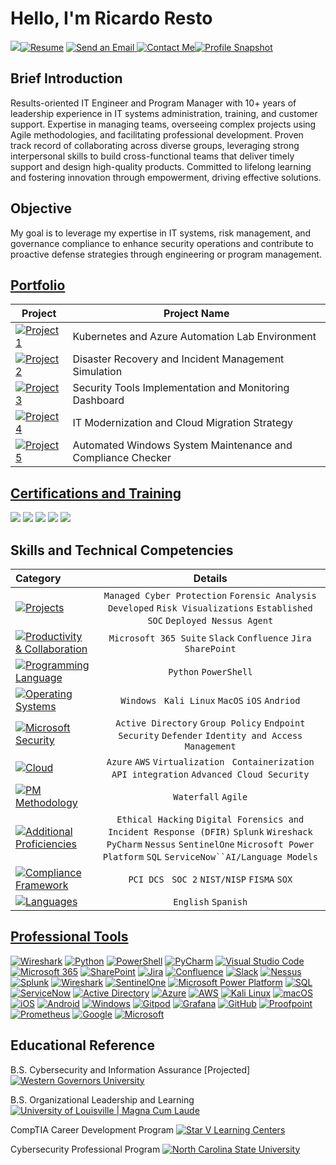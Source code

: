 # Hello, I'm Ricardo Resto
<a href="[https://linkedin.com](https://www.linkedin.com/in/ricardoresto)"><img src="https://img.shields.io/badge/-LinkedIn-0072b1?&style=for-the-badge&logo=linkedin&logoColor=white" /></a><a href="https://drive.google.com/drive/folders/12lZo1FrKTeERD6kbGwsSEbUYPLx0QrCp"><img alt="Resume" src="https://img.shields.io/badge/Resume-000000?style=for-the-badge&logo=document&logoColor=white"></a> <a href="mailto:youremail@example.com" target="_blank">
    <img src="https://img.shields.io/badge/-Email-D14836?&style=for-the-badge&logo=gmail&logoColor=white" alt="Send an Email" />
</a> <a href="https://example.com"><img alt="Contact Me" src="https://img.shields.io/badge/Contact_Me-000000?style=for-the-badge&logo=phone&logoColor=white"></a><a href="https://example.com"><img alt="Profile Snapshot" src="https://img.shields.io/badge/Profile_Snapshot-000000?style=for-the-badge&logo=profile&logoColor=white"></a> 

## Brief Introduction
Results-oriented IT Engineer and Program Manager with 10+ years of leadership experience in IT systems administration, training, and customer support. Expertise in managing teams, overseeing complex projects using Agile methodologies, and facilitating professional development. Proven track record of collaborating across diverse groups, leveraging strong interpersonal skills to build cross-functional teams that deliver timely support and design high-quality products. Committed to lifelong learning and fostering innovation through empowerment, driving effective solutions.

## Objective
My goal is to leverage my expertise in IT systems, risk management, and governance compliance to enhance security operations and contribute to proactive defense strategies through engineering or program management.



## [Portfolio](https://drive.google.com/drive/folders/11Tt1BWxP31XAxqvpWQ91B9PmcXbAh_Bx)

| Project                                                 | Project Name       |
|-------------------------------------------------------|----------------------------|
|<a href="https://github.com/AMGdez16/Kubernetes-Azure-Automation-Lab.git"><img alt="Project 1" src="https://img.shields.io/badge/Project%201-181717?style=for-the-badge&logo=github&logoColor=white" /></a> | Kubernetes and Azure Automation Lab Environment|
| <a href="https://github.com/AMGdez16/Disaster-Recovery-Incident-Management.git"><img alt="Project 2" src="https://img.shields.io/badge/Project%202-181717?style=for-the-badge&logo=github&logoColor=white" /></a> | Disaster Recovery and Incident Management Simulation|
| <a href="https://github.com/AMGdez16/Security-Tools-Monitoring-Dashboard.git"><img alt="Project 3" src="https://img.shields.io/badge/Project%203-181717?style=for-the-badge&logo=github&logoColor=white" /></a> | Security Tools Implementation and Monitoring Dashboard|
| <a href="https://github.com/AMGdez16/Cloud-Migration-Strategy.git"><img alt="Project 4" src="https://img.shields.io/badge/Project%204-181717?style=for-the-badge&logo=github&logoColor=white" /></a>        | IT Modernization and Cloud Migration Strategy|
| <a href="https://github.com/AMGdez16/Windows-Maintenance-Compliance-Checker.git"><img alt="Project 5" src="https://img.shields.io/badge/Project%205-181717?style=for-the-badge&logo=github&logoColor=white" /></a> | Automated Windows System Maintenance and Compliance Checker|

## [Certifications and Training](https://drive.google.com/drive/folders/12kxwO5Fax0oIcRvvze1XnWWZvR16WFcZ)
<img src="https://img.shields.io/badge/-ITIL%20Foundations-525E71?style=for-the-badge&logoColor=white" /> <img src="https://img.shields.io/badge/-CompTIA%20A%2B-EA3B2D?style=for-the-badge&logo=CompTIA&logoColor=white" /> <img src="https://img.shields.io/badge/-CompTIA%20Sec%2B-007EAD?style=for-the-badge&logo=CompTIA&logoColor=white" /> <img src="https://img.shields.io/badge/-CompTIA%20Net%2B-EF4626?style=for-the-badge&logo=CompTIA&logoColor=white" /> <img src="https://img.shields.io/badge/-PMP%20%7C%20Pursuing-4B0082?style=for-the-badge&logo=PMI&logoColor=white" />

## Skills and Technical Competencies
| Category                       | Details | 
| :---------------------------------------------------------|:----------------------------------:|
| <a href="https://example.com"><img alt="Projects" src="https://img.shields.io/badge/Projects-000000?style=for-the-badge&logo=world&logoColor=white"></a> | `Managed Cyber Protection` `Forensic Analysis` `Developed` `Risk Visualizations` `Established SOC` `Deployed Nessus Agent` |
| <a href="https://example.com"><img alt="Productivity & Collaboration" src="https://img.shields.io/badge/Productivity_%26_Collaboration-000000?style=for-the-badge&logo=productivity&logoColor=white"></a> | `Microsoft 365 Suite` `Slack` `Confluence` `Jira` `SharePoint`| 
| <a href="https://example.com"><img alt="Programming Language" src="https://img.shields.io/badge/Programming_Language-000000?style=for-the-badge&logo=code&logoColor=white"></a> | `Python` `PowerShell` | 
| <a href="https://example.com"><img alt="Operating Systems" src="https://img.shields.io/badge/Operating_Systems-000000?style=for-the-badge&logo=windows&logoColor=white"></a> | `Windows` ` Kali Linux` `MacOS` `iOS` `Andriod`|
| <a href="https://example.com"><img alt="Microsoft Security" src="https://img.shields.io/badge/Microsoft_Security-000000?style=for-the-badge&logo=microsoft&logoColor=white"></a> | `Active Directory` `Group Policy` `Endpoint Security` `Defender` `Identity and Access Management`|
| <a href="https://example.com"><img alt="Cloud" src="https://img.shields.io/badge/Cloud-000000?style=for-the-badge&logo=world&logoColor=white"></a> | `Azure` `AWS` `Virtualization` ` Containerization` `API integration` `Advanced Cloud Security` |
| <a href="https://example.com"><img alt="PM Methodology" src="https://img.shields.io/badge/PM_%26_Methodology-000000?style=for-the-badge&logo=productivity&logoColor=white"></a> | `Waterfall` `Agile`|| 
<a href="https://example.com"><img alt="Additional Proficiencies" src="https://img.shields.io/badge/Additional_Prodiciencies-000000?style=for-the-badge&logo=world&logoColor=white"></a> | `Ethical Hacking` `Digital Forensics and Incident Response (DFIR)` `Splunk` `Wireshack` `PyCharm` `Nessus` `SentinelOne` `Microsoft Power Platform` `SQL` `ServiceNow``AI/Language Models`| 
<a href="https://example.com"><img alt="Compliance Framework" src="https://img.shields.io/badge/Compliance_Framework-000000?style=for-the-badge&logo=windows&logoColor=white"></a> | `PCI DCS` ` SOC 2` `NIST/NISP` `FISMA` `SOX`|
<a href="https://example.com"><img alt="Languages" src="https://img.shields.io/badge/Languages-000000?style=for-the-badge&logo=microsoft&logoColor=white"></a> | `English` `Spanish` |

## [Professional Tools](https://drive.google.com/drive/folders/12ll_LogXoucNwgL8MZpLs-QA8eJBty4h)
  <a href="https://github.com/Rahul0860/testRepo/tree/main"><img alt="Wireshark" src="https://img.shields.io/badge/Wireshark-blue?style=for-the-badge&logo=Wireshark&logoColor=black&labelColor=%23ADD8E6&color=%2399CCFF"></a>
<a href="https://www.python.org/"><img alt="Python" src="https://img.shields.io/badge/Python-3776AB?style=for-the-badge&logo=python&logoColor=white"></a>
<a href="https://docs.microsoft.com/powershell/"><img alt="PowerShell" src="https://img.shields.io/badge/PowerShell-5391FE?style=for-the-badge&logo=powershell&logoColor=white"></a>
<a href="https://www.jetbrains.com/pycharm/"><img alt="PyCharm" src="https://img.shields.io/badge/PyCharm-000000?style=for-the-badge&logo=pycharm&logoColor=white"></a>
<a href="https://code.visualstudio.com/"><img alt="Visual Studio Code" src="https://img.shields.io/badge/Visual_Studio_Code-007ACC?style=for-the-badge&logo=visual%20studio%20code&logoColor=white"></a>
<a href="https://www.microsoft.com/microsoft-365/"><img alt="Microsoft 365" src="https://img.shields.io/badge/Microsoft%20365-D83B01?style=for-the-badge&logo=microsoft&logoColor=white"></a>
<a href="https://www.microsoft.com/sharepoint/"><img alt="SharePoint" src="https://img.shields.io/badge/SharePoint-0078D4?style=for-the-badge&logo=microsoft-sharepoint&logoColor=white"></a>
<a href="https://www.atlassian.com/software/jira"><img alt="Jira" src="https://img.shields.io/badge/Jira-0052CC?style=for-the-badge&logo=jira&logoColor=white"></a>
<a href="https://www.atlassian.com/software/confluence"><img alt="Confluence" src="https://img.shields.io/badge/Confluence-172B4D?style=for-the-badge&logo=confluence&logoColor=white"></a>
<a href="https://slack.com/"><img alt="Slack" src="https://img.shields.io/badge/Slack-4A154B?style=for-the-badge&logo=slack&logoColor=white"></a>
<a href="https://www.tenable.com/products/nessus"><img alt="Nessus" src="https://img.shields.io/badge/Nessus-00A1F1?style=for-the-badge&logo=tenable&logoColor=white"></a>
<a href="https://www.splunk.com/"><img alt="Splunk" src="https://img.shields.io/badge/Splunk-000000?style=for-the-badge&logo=splunk&logoColor=white"></a>
<a href="https://www.wireshark.org/"><img alt="Wireshark" src="https://img.shields.io/badge/Wireshark-blue?style=for-the-badge&logo=wireshark&logoColor=black&labelColor=%23ADD8E6&color=%2399CCFF"></a>
<a href="https://www.sentinelone.com/"><img alt="SentinelOne" src="https://img.shields.io/badge/SentinelOne-5B0E97?style=for-the-badge&logo=sentinelone&logoColor=white"></a>
<a href="https://powerplatform.microsoft.com/"><img alt="Microsoft Power Platform" src="https://img.shields.io/badge/Microsoft%20Power%20Platform-742774?style=for-the-badge&logo=microsoft%20power%20platform&logoColor=white"></a>
<a href="https://www.microsoft.com/en-us/sql-server"><img alt="SQL" src="https://img.shields.io/badge/SQL-CC2927?style=for-the-badge&logo=microsoft%20sql%20server&logoColor=white"></a>
<a href="https://www.servicenow.com/"><img alt="ServiceNow" src="https://img.shields.io/badge/ServiceNow-0BAE64?style=for-the-badge&logo=servicenow&logoColor=white"></a>
<a href="https://docs.microsoft.com/en-us/windows-server/identity/active-directory-domain-services"><img alt="Active Directory" src="https://img.shields.io/badge/Active%20Directory-0078D4?style=for-the-badge&logo=windows&logoColor=white"></a>
<a href="https://azure.microsoft.com/"><img alt="Azure" src="https://img.shields.io/badge/Azure-0089D6?style=for-the-badge&logo=microsoft-azure&logoColor=white"></a>
<a href="https://aws.amazon.com/"><img alt="AWS" src="https://img.shields.io/badge/AWS-232F3E?style=for-the-badge&logo=amazon-aws&logoColor=white"></a>
<a href="https://www.kali.org/"><img alt="Kali Linux" src="https://img.shields.io/badge/Kali_Linux-557C94?style=for-the-badge&logo=kalilinux&logoColor=white"></a>
<a href="https://www.apple.com/macos/"><img alt="macOS" src="https://img.shields.io/badge/macOS-000000?style=for-the-badge&logo=apple&logoColor=white"></a>
<a href="https://www.apple.com/ios/"><img alt="iOS" src="https://img.shields.io/badge/iOS-000000?style=for-the-badge&logo=ios&logoColor=white"></a>
<a href="https://www.android.com/"><img alt="Android" src="https://img.shields.io/badge/Android-3DDC84?style=for-the-badge&logo=android&logoColor=white"></a>
<a href="https://www.microsoft.com/windows"><img alt="Windows" src="https://img.shields.io/badge/Windows-0078D6?style=for-the-badge&logo=windows&logoColor=white"></a>
<a href="https://www.gitpod.io/"><img alt="Gitpod" src="https://img.shields.io/badge/Gitpod-1AA6E4?style=for-the-badge&logo=gitpod&logoColor=white"></a>
<a href="https://grafana.com/"><img alt="Grafana" src="https://img.shields.io/badge/Grafana-F46800?style=for-the-badge&logo=grafana&logoColor=white"></a>
<a href="https://github.com/"><img alt="GitHub" src="https://img.shields.io/badge/GitHub-181717?style=for-the-badge&logo=github&logoColor=white"></a>
<a href="https://www.proofpoint.com/"><img alt="Proofpoint" src="https://img.shields.io/badge/Proofpoint-000000?style=for-the-badge&logo=proofpoint&logoColor=white"></a>
<a href="https://prometheus.io/"><img alt="Prometheus" src="https://img.shields.io/badge/Prometheus-E6522C?style=for-the-badge&logo=prometheus&logoColor=white"></a>
<a href="https://www.google.com/"><img alt="Google" src="https://img.shields.io/badge/Google-4285F4?style=for-the-badge&logo=google&logoColor=white"></a>
<a href="https://www.microsoft.com/"><img alt="Microsoft" src="https://img.shields.io/badge/Microsoft-5E5E5E?style=for-the-badge&logo=microsoft&logoColor=white"></a>

## Educational Reference
B.S. Cybersecurity and Information Assurance [Projected]
<a href="https://www.wgu.edu" target="_blank">
    <img src="https://img.shields.io/badge/-Western%20Governors%20University-004990?&style=for-the-badge&logo=university&logoColor=white" alt="Western Governors University" />
</a>

B.S. Organizational Leadership and Learning
<a href="https://louisville.edu" target="_blank">
    <img src="https://img.shields.io/badge/-University%20of%20Louisville%20%7C%20Magna%20Cum%20Laude-D41E3A?&style=for-the-badge&logo=university&logoColor=white" alt="University of Louisville | Magna Cum Laude" />
</a>

CompTIA Career Development Program
<a href="https://starvlearningcenters.com" target="_blank">
    <img src="https://img.shields.io/badge/-Star%20V%20Learning%20Centers-FFD700?&style=for-the-badge&logo=education&logoColor=white" alt="Star V Learning Centers" />
</a>

Cybersecurity Professional Program
<a href="https://www.ncsu.edu" target="_blank">
    <img src="https://img.shields.io/badge/-North%20Carolina%20State%20University-%E60012?&style=for-the-badge&logo=university&logoColor=white" alt="North Carolina State University" />
</a>

